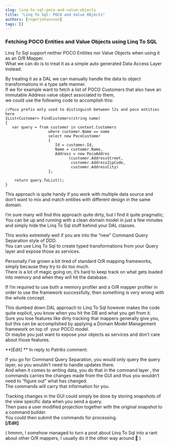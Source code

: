 ```yaml
---
slug: linq-to-sql-poco-and-value-objects
title: "Linq To Sql: POCO and Value Objects"
authors: [rogerjohansson]
tags: []
---
```

### Fetching POCO Entities and Value Objects using Linq To SQL

<!-- truncate -->

Linq To Sql support neither POCO Entities nor Value Objects when using it as an O/R Mapper.  
What we can do is to treat it as a simple auto generated Data Access Layer instead.

By treating it as a DAL we can manually handle the data to object transformations in a type safe manner.  
If we for example want to fetch a list of POCO Customers that also have an immutable Address value object associated to them,  
we could use the following code to accomplish this:

```
//Poco prefix only used to distinguish between l2s and poco entities here
IList<Customer> FindCustomers(string name)
{
   var query = from customer in context.Customers
                   where customer.Name == name
                   select new PocoCustomer
                   {
                      Id = customer.Id,
                      Name = customer.Name,
                      Address = new PocoAddres
                            (customer.AddressStreet,
                             customer.AddressZipCode,
                             customer.AddressCity)
                   };

    return query.ToList();
}
```

This approach is quite handy if you work with multiple data source and don’t want to mix and match entities with different design in the same domain.

I’m sure many will find this approach quite dirty, but I find it quite pragmatic;  
You can be up and running with a clean domain model in just a few minutes and simply hide the Linq To Sql stuff behind your DAL classes.

This works extremely well if you are into the “new” Command Query Separation style of DDD.  
You can use Linq To Sql to create typed transformations from your Query layer and expose those as services.

Personally I’ve grown a bit tired of standard O/R mapping frameworks, simply because they try to do too much.  
There is a lot of magic going on, it’s hard to keep track on what gets loaded into memory and when they will hit the database.

If I’m required to use both a memory profiler and a O/R mapper profiler in order to use the framework successfully, then something is very wrong with the whole concept.

This dumbed down DAL approach to Linq To Sql however makes the code quite explicit, you know when you hit the DB and what you get from it.  
Sure you lose features like dirty tracking that mappers generally give you, but this can be accomplished by applying a Domain Model Management framework on top of  your POCO model.  
Or maybe you just want to expose your objects as services and don’t care about those features.

**\[Edit\]  **
In reply to Patriks comment:

If you go for Command Query Separation, you would only query the query layer, so you wouldn’t need to handle updates there.  
And when it comes to writing data, you do that in the command layer , the commands carries the changes made from the GUI and thus you wouldn’t need to “figure out” what has changed.  
The commands will carry that information for you.

Tracking changes in the GUI could simply be done by storing snapshots of the view specific data when you send a query.  
Then pass a user modified projection together with the original snapshot to a command builder.  
You could then submit the commands for processing.  
**\[/Edit\]**

( hmmm, I somehow managed to turn a post about Linq To Sql into a rant about other O/R mappers, I usually do it the other way around 🙂 )
